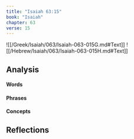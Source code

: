 ```yaml
---
title: "Isaiah 63:15"
book: "Isaiah"
chapter: 63
verse: 15
---
```

![[/Greek/Isaiah/063/Isaiah-063-015G.md#Text]]
![[/Hebrew/Isaiah/063/Isaiah-063-015H.md#Text]]

## Analysis

#### Words

#### Phrases

#### Concepts

## Reflections
